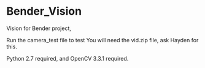 # Bender_Vision
Vision for Bender project, 

Run the camera_test file to test
You will need the vid.zip file, ask Hayden for this.

Python 2.7 required, and OpenCV 3.3.1 required.
